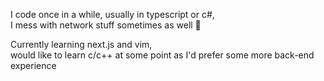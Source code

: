 I code once in a while, usually in typescript or c#, <br>
I mess with network stuff sometimes as well 🌿

Currently learning next.js and vim, <br>
would like to learn c/c++ at some point as I'd prefer some more back-end experience
